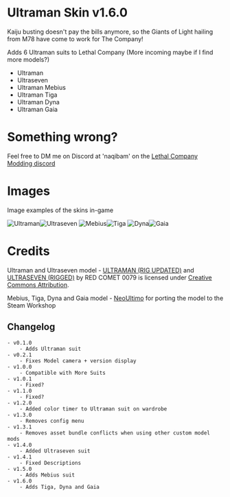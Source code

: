 
# Ultraman Skin v1.6.0
Kaiju busting doesn't pay the bills anymore, so the Giants of Light hailing from M78 have come to work for The Company!

Adds 6 Ultraman suits to Lethal Company (More incoming maybe if I find more models?)
- Ultraman
- Ultraseven
- Ultraman Mebius
- Ultraman Tiga
- Ultraman Dyna
- Ultraman Gaia

# Something wrong?
Feel free to DM me on Discord at 'naqibam' on the [Lethal Company Modding discord](https://discord.gg/lcmod)

# Images
Image examples of the skins in-game

![Ultraman](https://i.imgur.com/DO31utG.png "Ultraman")![Ultraseven](https://i.imgur.com/K1p2jXP.png "Ultraseven")
![Mebius](https://i.imgur.com/kfMHqmU.jpeg "Mebius")![Tiga](https://i.imgur.com/2PzAsN9.jpeg "Tiga")
![Dyna](https://i.imgur.com/W8kldBo.jpeg "Dyna")![Gaia](https://i.imgur.com/AaYcHSl.jpeg "Gaia")


# Credits
Ultraman and Ultraseven model - [ULTRAMAN (RIG UPDATED)](https://skfb.ly/oLOqB) and [ULTRASEVEN (RIGGED)](https://skfb.ly/oLDnR) by RED COMET 0079 is licensed under [Creative Commons Attribution](http://creativecommons.org/licenses/by/4.0/).


Mebius, Tiga, Dyna and Gaia model - [NeoUltimo](https://steamcommunity.com/id/NeoUltimo/myworkshopfiles/?appid=1840) for porting the model to the Steam Workshop

## Changelog
	- v0.1.0
		- Adds Ultraman suit
	- v0.2.1
		- Fixes Model camera + version display
	- v1.0.0
		- Compatible with More Suits
	- v1.0.1
		- Fixed?
	- v1.1.0
		- Fixed?
	- v1.2.0
		- Added color timer to Ultraman suit on wardrobe
	- v1.3.0
		- Removes config menu
	- v1.3.1
		- Removes asset bundle conflicts when using other custom model mods
	- v1.4.0
		- Added Ultraseven suit
	- v1.4.1
		- Fixed Descriptions
	- v1.5.0
		- Adds Mebius suit
	- v1.6.0
		- Adds Tiga, Dyna and Gaia